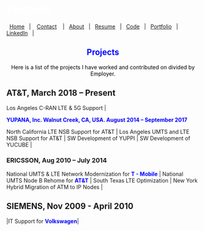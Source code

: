 #  *<span style="color:white">Portfolio  </span>*


&nbsp;&nbsp;[Home](https://manuelsr26.github.io/)&nbsp;&nbsp; | &nbsp;&nbsp; [Contact](https://manuelsr26.github.io/Contact) &nbsp;&nbsp; | &nbsp;&nbsp;[About](https://manuelsr26.github.io/about)&nbsp;&nbsp; | &nbsp;&nbsp;[Resume](https://manuelsr26.github.io/cv)&nbsp;&nbsp; | &nbsp;&nbsp;[Code](https://manuelsr26.github.io/Code)&nbsp;&nbsp; | &nbsp;&nbsp;[Portfolio](https://manuelsr26.github.io/Portfolio)&nbsp;&nbsp; |&nbsp;&nbsp; <a href="https://www.linkedin.com/in/manuel-silva-ramirez" target="_blank">LinkedIn</a> &nbsp;&nbsp;| 

## <center> <span style="color:blue"> Projects </span>  </center>

<p style="text-align: center;">
<span style="color:black">Here is a list of the projects I have worked and contributed on divided by Employer.</span>
</p>

## AT&T, March 2018 – Present

Los Angeles C-RAN LTE & 5G Support | 

**<span style="color:blue">YUPANA, Inc. Walnut Creek, CA, USA. August 2014 – September 2017</span>**

North California LTE NSB Support for AT&T | Los Angeles UMTS and LTE NSB Support for AT&T |
SW Development of YUPPI | SW Development of YUCUBE |

### ERICSSON, Aug 2010 – July 2014

National UMTS & LTE Network Modernization for **<span style="color:blue">T - Mobile</span>** |   National UMTS Node B Rehome for **<span style="color:blue">AT&T</span>** | 
South Texas LTE Optimization | New York Hybrid Migration of ATM to IP Nodes |


## SIEMENS, Nov 2009 - April 2010

|IT Support for **<span style="color:blue">Volkswagen</span>**|
